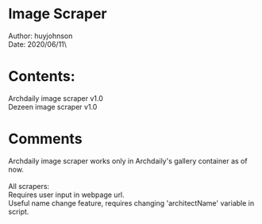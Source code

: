 # Image Scraper 
Author: huyjohnson\
Date: 2020/06/11\

# Contents:
Archdaily image scraper v1.0\
Dezeen image scraper v1.0

# Comments
Archdaily image scraper works only in Archdaily's gallery container as of now. \
\
All scrapers:\
Requires user input in webpage url. \
Useful name change feature, requires changing 'architectName' variable in script.
